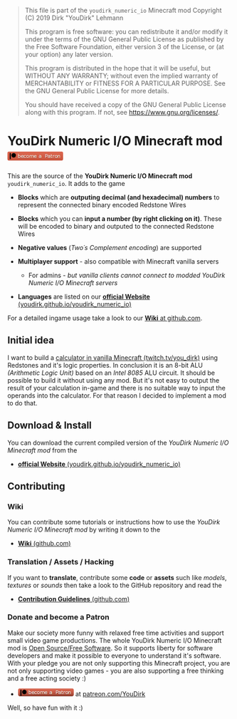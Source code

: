 > This file is part of the `youdirk_numeric_io` Minecraft mod
> Copyright (C) 2019  Dirk "YouDirk" Lehmann
>
> This program is free software: you can redistribute it and/or modify
> it under the terms of the GNU General Public License as published by
> the Free Software Foundation, either version 3 of the License, or
> (at your option) any later version.
>
> This program is distributed in the hope that it will be useful,
> but WITHOUT ANY WARRANTY; without even the implied warranty of
> MERCHANTABILITY or FITNESS FOR A PARTICULAR PURPOSE.  See the
> GNU General Public License for more details.
>
> You should have received a copy of the GNU General Public License
> along with this program.  If not, see <https://www.gnu.org/licenses/>.


YouDirk Numeric I/O Minecraft mod
  &nbsp; [![Patreon](docs/assets/svg/patreon-flat.png
  )](https://www.patreon.com/YouDirk)
=================================

This are the source of the **YouDirk Numeric I/O Minecraft mod**
`youdirk_numeric_io`.  It adds to the game

* **Blocks** which are **outputing decimal (and hexadecimal) numbers**
  to represent the connected binary encoded Redstone Wires

* **Blocks** which you can **input a number (by right clicking on
  it)**.  These will be encoded to binary and outputed to the
  connected Redstone Wires

* **Negative values** (*Two´s Complement encoding*) are supported

* **Multiplayer support** - also compatible with Minecraft vanilla
  servers
    - For admins - _but vanilla clients cannot connect to modded
      YouDirk Numeric I/O Minecraft servers_

* **Languages** are listed on our [**official Website**
  (youdirk.github.io/youdirk_numeric_io)
  ](https://youdirk.github.io/youdirk_numeric_io/)

For a detailed ingame usage take a look to our [**Wiki** at
github.com](https://github.com/YouDirk/youdirk_numeric_io/wiki).

Initial idea
------------

I want to build a [calculator in vanilla Minecraft
(twitch.tv/you_dirk)](https://www.twitch.tv/collections/jN0fzROVchV32A)
using Redstones and it's logic properties.  In conclusion it is an
8-bit ALU *(Arithmetic Logic Unit)* based on an *Intel 8085* ALU
circuit.  It should be possible to build it without using any mod.
But it's not easy to output the result of your calculation in-game and
there is no suitable way to input the operands into the calculator.
For that reason I decided to implement a mod to do that.

Download & Install
------------------

You can download the current compiled version of the *YouDirk Numeric
I/O Minecraft mod* from the

* [**official Website** (youdirk.github.io/youdirk_numeric_io)
  ](https://youdirk.github.io/youdirk_numeric_io/)

Contributing
------------

### Wiki

You can contribute some tutorials or instructions how to use the
*YouDirk Numeric I/O Minecraft mod* by writing it down to the

* [**Wiki** (github.com)
  ](https://github.com/YouDirk/youdirk_numeric_io/wiki)

### Translation / Assets / Hacking

If you want to **translate**, contribute some **code** or **assets**
such like *models*, *textures* or *sounds* then take a look to the
GitHub repository and read the

* [**Contribution Guidelines** (github.com)](CONTRIBUTING.md)

### Donate and become a Patron

Make our society more funny with relaxed free time activities and
support small video game productions.  The whole YouDirk Numeric I/O
Minecraft mod is [Open Source/Free
Software](https://en.wikipedia.org/wiki/Free_software).  So it
supports liberty for software developers and make it possible to
everyone to understand it's software.  With your pledge you are not
only supporting this Minecraft project, you are not only supporting
video games - you are also supporting a free thinking and a free
acting society :)

* [![Patreon](docs/assets/svg/patreon-plastic.png
  )](https://www.patreon.com/YouDirk) at [patreon.com/YouDirk
  ](https://www.patreon.com/YouDirk)

Well, so have fun with it :)
